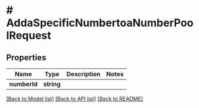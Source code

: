 # # AddaSpecificNumbertoaNumberPoolRequest

## Properties

Name | Type | Description | Notes
------------ | ------------- | ------------- | -------------
**numberId** | **string** |  |

[[Back to Model list]](../../README.md#models) [[Back to API list]](../../README.md#endpoints) [[Back to README]](../../README.md)
